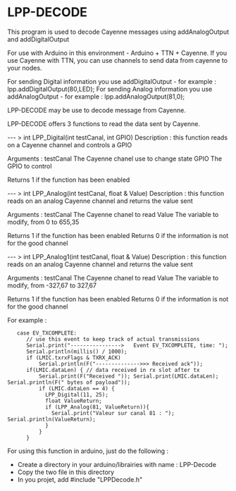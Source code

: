 # LPP-DECODE
 This program is used to decode Cayenne messages using addAnalogOutput and addDigitalOutput
 
 For use with Arduino in this environment - Arduino + TTN + Cayenne.
 If you use Cayenne with TTN, you can use channels to send data from cayenne to your nodes.
 
 For sending Digital information you use addDigitalOutput - for example : lpp.addDigitalOutput(80,LED);
 For sending Analog information you use addAnalogOutput - for example : lpp.addAnalogOutput(81,0);
 
 LPP-DECODE may be use to decode message from Cayenne.
 
 LPP-DECODE offers 3 functions to read the data sent by Cayenne.
 
--- >  int LPP_Digital(int testCanal, int GPIO)
Description : this function reads on a Cayenne channel and controls a GPIO

 Arguments   : testCanal    The Cayenne chanel use to change state
               GPIO         The GPIO to control

 Returns 1 if the function has been enabled

--- >  int LPP_Analog(int testCanal, float & Value)
 Description : this function reads on an analog Cayenne channel and returns the value sent

 Arguments   : testCanal    The Cayenne chanel to read
               Value        The variable to modify, from 0 to 655,35 
               
 Returns 1 if the function has been enabled 
 Returns 0 if the information is not for the good channel  
 
 --- >  int LPP_Analog1(int testCanal, float & Value)
 Description : this function reads on an analog Cayenne channel and returns the value sent

 Arguments   : testCanal    The Cayenne chanel to read
               Value        The variable to modify, from -327,67 to 327,67 
               
 Returns 1 if the function has been enabled 
 Returns 0 if the information is not for the good channel  
 
 For example :
   
       case EV_TXCOMPLETE:
          // use this event to keep track of actual transmissions
          Serial.print("---------------->   Event EV_TXCOMPLETE, time: ");
          Serial.println(millis() / 1000);
          if (LMIC.txrxFlags & TXRX_ACK)
              Serial.println(F("-------------->>> Received ack"));
          if(LMIC.dataLen) { // data received in rx slot after tx
              Serial.print(F("Received ")); Serial.print(LMIC.dataLen); Serial.println(F(" bytes of payload"));
              if (LMIC.dataLen == 4) {
                LPP_Digital(11, 25);
                float ValueReturn;
                if (LPP_Analog(81, ValueReturn)){
                  Serial.print("Valeur sur canal 81 : "); Serial.println(ValueReturn);
                }
              }
          }
          
 For using this function in arduino, just do the following :
  - Create a directory in your arduino/librairies with name : LPP-Decode
  - Copy the two file in this directory
  - In you projet, add #include "LPPDecode.h"
  
